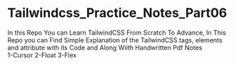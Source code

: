 # Tailwindcss_Practice_Notes_Part06
In this Repo You can Learn TailwindCSS From Scratch To Advance, In This Repo you can Find Simple Explanation of the TailwindCSS tags, elements and attribute with its Code and Along Wiith Handwritten Pdf Notes<br>
1-Cursor
2-Float
3-Flex
